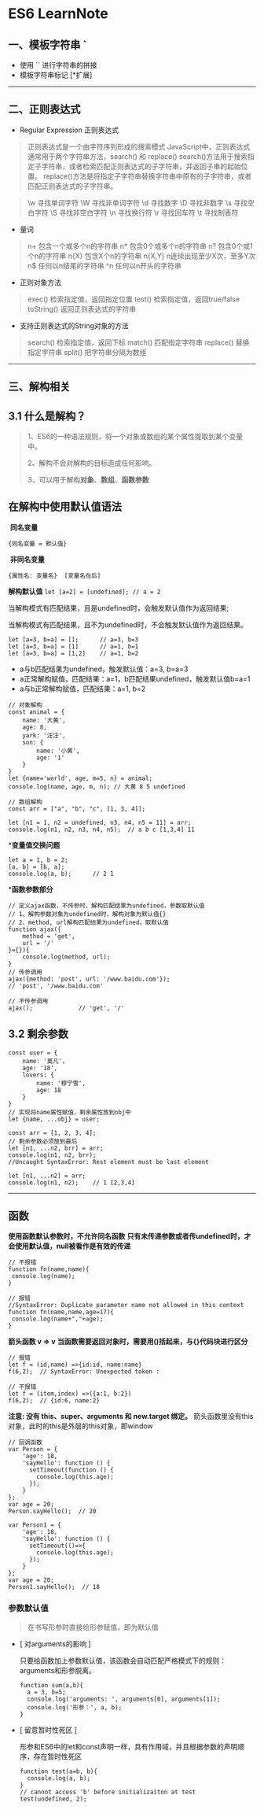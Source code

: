 # ES6 LearnNote

## 一、模板字符串  `

- 使用 `` 进行字符串的拼接
- 模板字符串标记   [*扩展]

------

## 二、正则表达式
- Regular Expression 正则表达式
> 正则表达式是一个由字符序列形成的搜索模式
> JavaScript中，正则表达式通常用于两个字符串方法，search() 和 replace()
> search()方法用于搜索指定子字符串，或者检索匹配正则表达式的子字符串，并返回子串的起始位置。
> replace()方法是将指定子字符串替换字符串中原有的子字符串，或者匹配正则表达式的子字符串。

> \w 				寻找单词字符
> \W				寻找非单词字符
> \d				寻找数字
> \D				寻找非数字
> \s				寻找空白字符
> \S				寻找非空白字符
> \n				寻找换行符
> \r				寻找回车符
> \t				寻找制表符

- 量词
> n+				包含一个或多个n的字符串
> n*				包含0个或多个n的字符串
> n?				包含0个或1个n的字符串
> n{X}				包含X个n的字符串
> n{X,Y}			n连续出现至少X次，至多Y次
> n$				任何以n结尾的字符串
> ^n				任何以n开头的字符串

- 正则对象方法
> exec()			检索指定值，返回指定位置
> test()			检索指定值，返回true/false
> toString()		返回正则表达式的字符串

- 支持正则表达式的String对象的方法
> search()			检索指定值，返回下标
> match()			匹配指定字符串
> replace()			替换指定字符串
> split()			把字符串分隔为数组

------



## 三、解构相关

## 3.1 什么是解构？

> 1、ES6的一种语法规则，将一个对象或数组的某个属性提取到某个变量中。
>
> 2、解构不会对解构的目标造成任何影响。
>
> 3、可以用于解构**对象**、**数组**、**函数参数**

## 在解构中使用默认值语法

​	**同名变量**

```
{同名变量 = 默认值}
```

​	**非同名变量**

```
{属性名: 变量名}	[变量名在后]
```

**解构默认值**
	```
	let [a=2] = [undefined]; // a = 2
	``` 

当解构模式有匹配结果，且是undefined时，会触发默认值作为返回结果;

当解构模式有匹配结果，且不为undefined时，不会触发默认值作为返回结果。

  ```
  let [a=3, b=a] = [];		// a=3, b=3
  let [a=3, b=a] = [1]  	// a=1, b=1
  let [a=3, b=a] = [1,2]	// a=1, b=2
  ```

  - a与b匹配结果为undefined，触发默认值：a=3, b=a=3
  - a正常解构赋值，匹配结果：a=1，b匹配结果undefined，触发默认值b=a=1
  - a与b正常解构赋值，匹配结果：a=1, b=2

```
// 对象解构
const animal = {
    name: '大黄',
    age: 8,
    yark: '汪汪',
    son: {
        name: '小黄',
        age: '1'
    }
}
let {name='world', age, m=5, n} = animal;
console.log(name, age, m, n); // 大黄 8 5 undefined
```

```
// 数组解构
const arr = ["a", "b", "c", [1, 3, 4]];

let [n1 = 1, n2 = undefined, n3, n4, n5 = 11] = arr;
console.log(n1, n2, n3, n4, n5);  // a b c [1,3,4] 11
```

***变量值交换问题**

```
let a = 1, b = 2;
[a, b] = [b, a];
console.log(a, b);		// 2 1
```

***函数参数部分**

```
// 定义ajax函数，不传参时，解构匹配结果为undefined，参数取默认值
// 1、解构参数对象为undefined时，解构对象为默认值{}
// 2、method, url解构匹配结果为undefined，取默认值
function ajax({
	method = 'get',
	url = '/'
}={}){
	console.log(method, url);
}
// 传参调用
ajax({method: 'post', url: '/www.baidu.com'});	
// 'post', '/www.baidu.com'

// 不传参调用
ajax();				// 'get', '/'
```



## 3.2 剩余参数

```
const user = {
	name: '莫凡'，
	age: '18',
	lovers: {
		name: '穆宁雪',
		age: 18
	}
}
// 实现将name属性赋值，剩余属性放到obj中
let {name, ...obj} = user;
```

```
const arr = [1, 2, 3, 4];
// 剩余参数必须放到最后
let [n1, ...n2, brr] = arr;
console.log(n1, n2, brr); 
//Uncaught SyntaxError: Rest element must be last element

let [n1, ...n2] = arr;
console.log(n1, n2);	// 1 [2,3,4]
```



****

## 函数

**使用函数默认参数时，不允许同名函数**
**只有未传递参数或者传undefined时，才会使用默认值，null被看作是有效的传递**

```
// 不报错
function fn(name,name){
 console.log(name);
}

// 报错
//SyntaxError: Duplicate parameter name not allowed in this context
function fn(name,name,age=17){
 console.log(name+","+age);
}
```

**箭头函数 v => v**
**当函数需要返回对象时，需要用()括起来，与{}代码块进行区分**

```
// 报错
let f = (id,name) =>{id:id, name:name}
f(6,2);  // SyntaxError: Unexpected token :

// 不报错
let f = (item,index) =>({a:1, b:2})
f(6,2);  // {id:6, name:2}
```

**注意: 没有 this、super、arguments 和 new.target 绑定。**
箭头函数里没有this对象，此时的this是外层的this对象，即window

```
// 回调函数
var Person = {
    'age': 18,
    'sayHello': function () {
      setTimeout(function () {
        console.log(this.age);
      });
    }
};
var age = 20;
Person.sayHello();  // 20
 
var Person1 = {
    'age': 18,
    'sayHello': function () {
      setTimeout(()=>{
        console.log(this.age);
      });
    }
};
var age = 20;
Person1.sayHello();  // 18
```

### 参数默认值

> 在书写形参时直接给形参赋值，即为默认值

- [ 对arguments的影响 ]

  只要给函数加上参数默认值，该函数会自动匹配严格模式下的规则：arguments和形参脱离。

  ```
  function sum(a,b){
    a = 3, b=5;
    console.log('arguments: ', arguments[0], arguments[1]);
    console.log('形参：', a, b);
  }
  ```

- [ 留意暂时性死区 ]

  形参和ES6中的let和const声明一样，具有作用域，并且根据参数的声明顺序，存在暂时性死区

  ```
  function test(a=b, b){
  	console.log(a, b);
  }
  // cannot access 'b' before initializaiton at test
  test(undefined, 2);
  
  
  ```






















